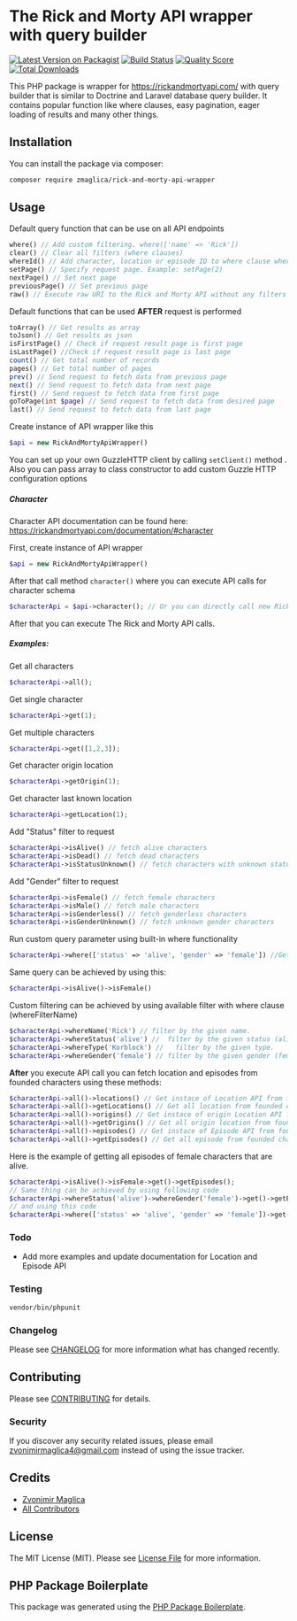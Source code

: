 # The Rick and Morty API wrapper with query builder

[![Latest Version on Packagist](https://img.shields.io/packagist/v/zmaglica/rick-and-morty-api-wrapper.svg?style=flat-square)](https://packagist.org/packages/zmaglica/rick-and-morty-api-wrapper)
[![Build Status](https://img.shields.io/travis/zmaglica/rick-and-morty-api-wrapper/master.svg?style=flat-square)](https://travis-ci.org/zmaglica/rick-and-morty-api-wrapper)
[![Quality Score](https://img.shields.io/scrutinizer/g/zmaglica/rick-and-morty-api-wrapper.svg?style=flat-square)](https://scrutinizer-ci.com/g/zmaglica/rick-and-morty-api-wrapper)
[![Total Downloads](https://img.shields.io/packagist/dt/zmaglica/rick-and-morty-api-wrapper.svg?style=flat-square)](https://packagist.org/packages/zmaglica/rick-and-morty-api-wrapper)

This PHP package is wrapper for https://rickandmortyapi.com/ with query builder that is similar to Doctrine and Laravel database query builder. It contains popular function like where clauses, easy pagination, eager loading of results and many other things.

## Installation

You can install the package via composer:

```bash
composer require zmaglica/rick-and-morty-api-wrapper
```

## Usage

Default query function that can be use on all API endpoints

``` php
where() // Add custom filtering. where(['name' => 'Rick'])
clear() // Clear all filters (where clauses)
whereId() // Add character, location or episode ID to where clause whereId([1,2,3])
setPage() // Specify request page. Example: setPage(2)
nextPage() // Set next page
previousPage() // Set previous page
raw() // Execute raw URI to the Rick and Morty API without any filters and pages
```

Default functions that can be used **AFTER** request is performed

``` php
toArray() // Get results as array
toJson() // Get results as json
isFirstPage() // Check if request result page is first page
isLastPage() //Check if request result page is last page
count() // Get total number of records
pages() // Get total number of pages
prev() // Send request to fetch data from previous page
next() // Send request to fetch data from next page
first() // Send request to fetch data from first page
goToPage(int $page) // Send request to fetch data from desired page
last() // Send request to fetch data from last page
```

Create instance of API wrapper like this

``` php
$api = new RickAndMortyApiWrapper() 
```

You can set up your own GuzzleHTTP client by calling `setClient()` method . Also you can pass array to class constructor to add custom Guzzle HTTP configuration options

##### Character

Character API documentation can be found here: https://rickandmortyapi.com/documentation/#character

First, create instance of API wrapper

``` php
$api = new RickAndMortyApiWrapper() 
```

After that call method `character()` where you can execute API calls for character schema

``` php
$characterApi = $api->character(); // Or you can directly call new RickAndMortyApiWrapper()->character()
```
After that you can execute The Rick and Morty API calls.

##### Examples:

Get all characters

``` php
$characterApi->all();
```
Get single character

``` php
$characterApi->get(1);
```
Get multiple characters

``` php
$characterApi->get([1,2,3]);
```
Get character origin location

``` php
$characterApi->getOrigin(1);
```
Get character last known location

``` php
$characterApi->getLocation(1);
```

Add "Status" filter to request
``` php
$characterApi->isAlive() // fetch alive characters
$characterApi->isDead() // fetch dead characters
$characterApi->isStatusUnknown() // fetch characters with unknown status
```

Add "Gender" filter to request
``` php
$characterApi->isFemale() // fetch female characters
$characterApi->isMale() // fetch male characters
$characterApi->isGenderless() // fetch genderless characters
$characterApi->isGenderUnknown() // fetch unknown gender characters
```

Run custom query parameter using built-in where functionality
``` php
$characterApi->where(['status' => 'alive', 'gender' => 'female']) //Get all female characters that are alive.
```
Same query can be achieved by using this:
 ``` php
 $characterApi->isAlive()->isFemale()
 ```
Custom filtering can be achieved by using available filter with where clause (whereFilterName) 
``` php
$characterApi->whereName('Rick') // filter by the given name.
$characterApi->whereStatus('alive') //  filter by the given status (alive, dead or unknown).
$characterApi->whereType('Korblock') //   filter by the given type.
$characterApi->whereGender('female') // filter by the given gender (female, male, genderless or unknown).
```

**After** you execute API call you can fetch location and episodes from founded characters using these methods:

``` php
$characterApi->all()->locations() // Get instace of Location API from founded characters. Pass false to constructor if you want to remove duplicates
$characterApi->all()->getLocations() // Get all location from founded characters. Pass false to constructor if you want to remove duplicates
$characterApi->all()->origins() // Get instace of origin Location API from founded characters. Pass false to constructor if you want to remove duplicates
$characterApi->all()->getOrigins() // Get all origin location from founded characters. Pass false to constructor if you want to remove duplicates
$characterApi->all()->episodes() // Get instace of Episode API from founded characters. Pass false to constructor if you want to remove duplicates
$characterApi->all()->getEpisodes() // Get all episode from founded characters. Pass false to constructor if you want to remove duplicates
```
Here is the example of getting all episodes of female characters that are alive.

``` php
$characterApi->isAlive()->isFemale->get()->getEpisodes();
// Same thing can be achieved by using following code
$characterApi->whereStatus('alive')->whereGender('female')->get()->getEpisodes();
// and using this code
$characterApi->where(['status' => 'alive', 'gender' => 'female'])->get()->getEpisodes();
```
### Todo

 - Add more examples and update documentation for Location and Episode API 

### Testing

``` bash
vendor/bin/phpunit
```

### Changelog

Please see [CHANGELOG](CHANGELOG.md) for more information what has changed recently.

## Contributing

Please see [CONTRIBUTING](CONTRIBUTING.md) for details.

### Security

If you discover any security related issues, please email zvonimirmaglica4@gmail.com instead of using the issue tracker.

## Credits

- [Zvonimir Maglica](https://github.com/zmaglica)
- [All Contributors](../../contributors)

## License

The MIT License (MIT). Please see [License File](LICENSE.md) for more information.

## PHP Package Boilerplate

This package was generated using the [PHP Package Boilerplate](https://laravelpackageboilerplate.com).
